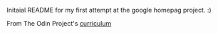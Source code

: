 Initaial README for my first attempt at the google homepag project. :)

From The Odin Project's [curriculum](http://www.theodinproject.com/courses/web-development-101/lessons/html-css)
